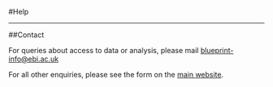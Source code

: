 #Help
***



##Contact

For queries about access to data or analysis, please mail blueprint-info@ebi.ac.uk

For all other enquiries, please see the form on the [main website](http://www.blueprint-epigenome.eu/index.cfm?p=C25F1CC3-F3F5-93E4-8FFB9B1D6089F41E). 